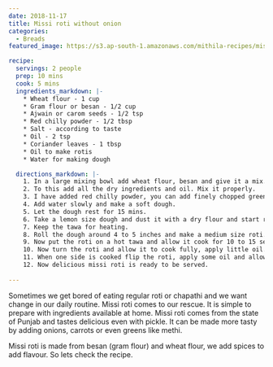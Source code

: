 ```yaml
---
date: 2018-11-17
title: Missi roti without onion
categories:
  - Breads
featured_image: https://s3.ap-south-1.amazonaws.com/mithila-recipes/missi-roti1-small.jpg

recipe:
  servings: 2 people
  prep: 10 mins
  cook: 5 mins 
  ingredients_markdown: |-
    * Wheat flour - 1 cup
    * Gram flour or besan - 1/2 cup
    * Ajwain or carom seeds - 1/2 tsp 
    * Red chilly powder - 1/2 tbsp
    * Salt - according to taste 
    * Oil - 2 tsp
    * Coriander leaves - 1 tbsp 
    * Oil to make rotis 
    * Water for making dough 

  directions_markdown: |-
    1. In a large mixing bowl add wheat flour, besan and give it a mix.
    2. To this add all the dry ingredients and oil. Mix it properly.
    3. I have added red chilly powder, you can add finely chopped green chillies as well.
    4. Add water slowly and make a soft dough.
    5. Let the dough rest for 15 mins.
    6. Take a lemon size dough and dust it with a dry flour and start rolling the roti.
    7. Keep the tawa for heating.
    8. Roll the dough around 4 to 5 inches and make a medium size roti.
    9. Now put the roti on a hot tawa and allow it cook for 10 to 15 secs.
    10. Now turn the roti and allow it to cook fully, apply little oil.
    11. When one side is cooked flip the roti, apply some oil and allow it to cook completely.
    12. Now delicious missi roti is ready to be served.
  
---
```

Sometimes we get bored of eating regular roti or chapathi and we want change in our daily routine. Missi roti comes to our rescue. It is simple to prepare with  ingredients available at home. Missi roti comes from the state of Punjab and tastes delicious even with pickle. It can be made more tasty by adding onions, carrots or even greens like methi. 

Missi roti is  made from besan (gram flour) and wheat flour, we add spices to add flavour. So lets check the recipe.








